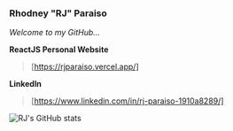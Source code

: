 ### Rhodney "RJ" Paraiso
*Welcome to my GitHub...*

__ReactJS Personal Website__
> [https://rjparaiso.vercel.app/]

__LinkedIn__
> [https://www.linkedin.com/in/rj-paraiso-1910a8289/]

![RJ's GitHub stats](https://github-readme-stats.vercel.app/api?username=thisis-rjp&show_icons=true&theme=transparent)
